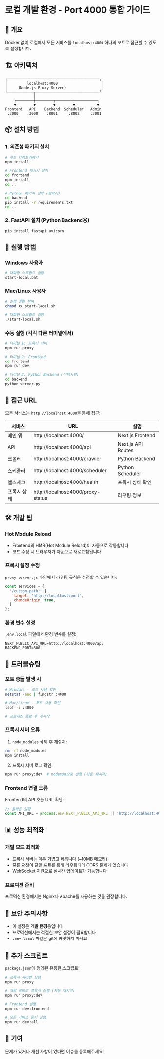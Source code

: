 # 로컬 개발 환경 - Port 4000 통합 가이드

## 🎯 개요
Docker 없이 로컬에서 모든 서비스를 `localhost:4000` 하나의 포트로 접근할 수 있도록 설정합니다.

## 🏗️ 아키텍처

```
┌──────────────────────────────────────────┐
│         localhost:4000                    │
│     (Node.js Proxy Server)                │
└────────────┬─────────────────────────────┘
             │
    ┌────────┼────────┬────────┬──────────┐
    ▼        ▼        ▼        ▼          ▼
Frontend   API    Backend  Scheduler   Admin
 :3000    :3000    :8001     :8002     :3001
```

## 📦 설치 방법

### 1. 의존성 패키지 설치

```bash
# 루트 디렉토리에서
npm install

# Frontend 패키지 설치
cd frontend
npm install
cd ..

# Python 패키지 설치 (필요시)
cd backend
pip install -r requirements.txt
cd ..
```

### 2. FastAPI 설치 (Python Backend용)

```bash
pip install fastapi uvicorn
```

## 🚀 실행 방법

### Windows 사용자

```bash
# 대화형 스크립트 실행
start-local.bat
```

### Mac/Linux 사용자

```bash
# 실행 권한 부여
chmod +x start-local.sh

# 대화형 스크립트 실행
./start-local.sh
```

### 수동 실행 (각각 다른 터미널에서)

```bash
# 터미널 1: 프록시 서버
npm run proxy

# 터미널 2: Frontend
cd frontend
npm run dev

# 터미널 3: Python Backend (선택사항)
cd backend
python server.py
```

## 📍 접근 URL

모든 서비스는 `http://localhost:4000`을 통해 접근:

| 서비스 | URL | 설명 |
|--------|-----|------|
| 메인 앱 | http://localhost:4000/ | Next.js Frontend |
| API | http://localhost:4000/api | Next.js API Routes |
| 크롤러 | http://localhost:4000/crawler | Python Backend |
| 스케줄러 | http://localhost:4000/scheduler | Python Scheduler |
| 헬스체크 | http://localhost:4000/health | 프록시 상태 확인 |
| 프록시 상태 | http://localhost:4000/proxy-status | 라우팅 정보 |

## 🛠️ 개발 팁

### Hot Module Reload
- Frontend의 HMR(Hot Module Reload)이 자동으로 작동합니다
- 코드 수정 시 브라우저가 자동으로 새로고침됩니다

### 프록시 설정 수정
`proxy-server.js` 파일에서 라우팅 규칙을 수정할 수 있습니다:

```javascript
const services = {
  '/custom-path': {
    target: 'http://localhost:port',
    changeOrigin: true,
  }
};
```

### 환경 변수 설정
`.env.local` 파일에서 환경 변수를 설정:

```env
NEXT_PUBLIC_API_URL=http://localhost:4000/api
BACKEND_PORT=8001
```

## 🔧 트러블슈팅

### 포트 충돌 발생 시

```bash
# Windows - 포트 사용 확인
netstat -ano | findstr :4000

# Mac/Linux - 포트 사용 확인
lsof -i :4000

# 프로세스 종료 후 재시작
```

### 프록시 서버 오류

1. `node_modules` 삭제 후 재설치:
```bash
rm -rf node_modules
npm install
```

2. 프록시 서버 로그 확인:
```bash
npm run proxy:dev  # nodemon으로 실행 (자동 재시작)
```

### Frontend 연결 오류

Frontend의 API 호출 URL 확인:
```javascript
// 올바른 설정
const API_URL = process.env.NEXT_PUBLIC_API_URL || 'http://localhost:4000/api';
```

## 📊 성능 최적화

### 개발 모드 최적화
- 프록시 서버는 매우 가볍고 빠릅니다 (~10MB 메모리)
- 모든 요청이 단일 포트를 통해 라우팅되어 CORS 문제가 없습니다
- WebSocket 지원으로 실시간 업데이트가 가능합니다

### 프로덕션 준비
프로덕션 환경에서는 Nginx나 Apache를 사용하는 것을 권장합니다.

## 🔐 보안 주의사항

- 이 설정은 **개발 환경**용입니다
- 프로덕션에서는 적절한 보안 설정이 필요합니다
- `.env.local` 파일은 git에 커밋하지 마세요

## 📝 추가 스크립트

`package.json`에 정의된 유용한 스크립트:

```bash
# 프록시 서버만 실행
npm run proxy

# 개발 모드로 프록시 실행 (자동 재시작)
npm run proxy:dev

# Frontend 실행
npm run dev:frontend

# 모든 서비스 동시 실행
npm run dev:all
```

## 🤝 기여

문제가 있거나 개선 사항이 있다면 이슈를 등록해주세요!